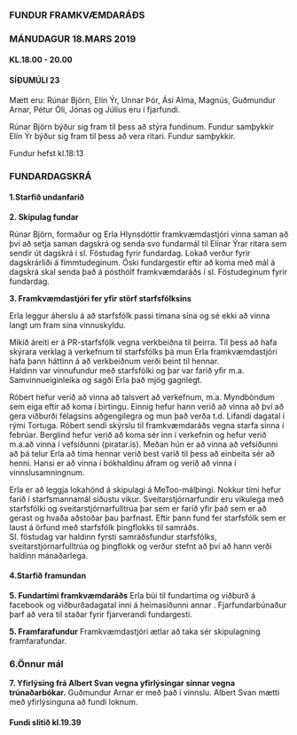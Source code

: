 ### FUNDUR FRAMKVÆMDARÁÐS 
### MÁNUDAGUR 18.MARS 2019 
#### KL.18.00 - 20.00
#### SÍÐUMÚLI 23 

Mætt eru: Rúnar Björn, Elín Ýr, Unnar Þór, Ási Alma, Magnús, Guðmundur Arnar, Pétur Óli, Jónas og Júlíus eru í fjarfundi. 

Rúnar Björn býður sig fram til þess að stýra fundinum. Fundur samþykkir 
Elín Ýr býður sig fram til þess að vera ritari. Fundur samþykkir. 

Fundur hefst kl.18:13 

### FUNDARDAGSKRÁ 

#### 1.Starfið undanfarið 

**2. Skipulag fundar**

Rúnar Björn, formaður  og Erla Hlynsdóttir framkvæmdastjóri vinna saman að því að setja saman dagskrá og senda svo fundarmál til Elínar Ýrar ritara sem sendir út dagskrá í sl. Föstudag fyrir fundardag. Lokað verður fyrir dagskrárliði á fimmtudeginum. Óski fundargestir eftir að koma með mál á dagskrá skal senda það á pósthólf framkvæmdaráðs í sl. Föstudeginum fyrir fundardag. 

**3. Framkvæmdastjóri fer yfir störf starfsfólksins** 

Erla leggur áherslu á að starfsfólk passi tímana sína og sé ekki að vinna langt um fram sína vinnuskyldu. 

Mikið áreiti er á PR-starfsfólk vegna verkbeiðna til þeirra. Til þess að hafa skýrara verklag á verkefnum til starfsfólks þá mun Erla framkvæmdastjóri hafa þann háttinn á að verkbeiðnum verði beint til hennar.  
Haldinn var vinnufundur með starfsfólki og þar var farið yfir m.a. Samvinnueiginleika og sagði Erla það mjög gagnlegt. 

Róbert hefur verið að vinna að talsvert að verkefnum, m.a. Myndböndum sem eiga eftir að koma í birtingu. Einnig hefur hann verið að vinna að því að gera viðburði félagsins aðgengilegra og mun það verða t.d. Lifandi dagatal í rými Tortuga. Róbert sendi skýrslu til framkvæmdaráðs vegna starfa sinna í febrúar. 
Berglind hefur verið að koma sér inn í verkefnin og hefur verið m.a.að vinna í vefsíðunni (piratar.is). Meðan hún er að vinna að vefsíðunni að þá telur Erla að tíma hennar verið best varið til þess að einbeita sér að henni. 
Hansi er að vinna í bókhaldinu áfram og verið að vinna í vinnslusamningnum. 

Erla er að leggja lokahönd á skipulagi á MeToo-málþingi. Nokkur tími hefur farið í starfsmannamál síðustu vikur.  Sveitarstjórnarfundir eru vikulega með starfsfólki og sveitarstjórnarfulltrúa þar sem er farið yfir það sem er að gerast og hvaða aðstoðar þau þarfnast. Eftir þann fund fer starfsfólk sem er laust á örfund með starfsfólk þingflokks til samráðs.  
Sl. föstudag var haldinn fyrsti samráðsfundur starfsfólks, sveitarstjórnarfulltrúa og þingflokk og verður stefnt að því að hann verði haldinn mánaðarlega.  

#### 4.Starfið framundan 

**5. Fundartími framkvæmdaráðs**
Erla búi til fundartíma og viðburð á facebook og viðburðadagatal inni á heimasíðunni annar . 
Fjarfundarbúnaður þarf að vera til staðar fyrir fjarverandi fundargesti. 
 
**5. Framfarafundur**
Framkvæmdastjóri ætlar að taka sér skipulagning framfarafundar. 

### 6.Önnur mál 

**7. Yfirlýsing frá Albert Svan vegna yfirlýsingar sinnar vegna trúnaðarbókar.**
Guðmundur Arnar er með það í vinnslu. Albert Svan mætti með yfirlýsinguna að fundi loknum.

#### Fundi slitið kl.19.39